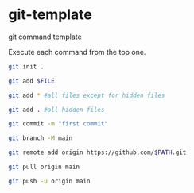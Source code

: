 # git-template
git command template

Execute each command from the top one.

```sh
git init .
```
```sh
git add $FILE
```
```sh
git add * #all files except for hidden files
```
```sh
git add . #all hidden files
```

```sh
git commit -m "first commit"
```
```sh
git branch -M main
```
```sh
git remote add origin https://github.com/$PATH.git
```
```sh
git pull origin main
```
```sh
git push -u origin main
```
